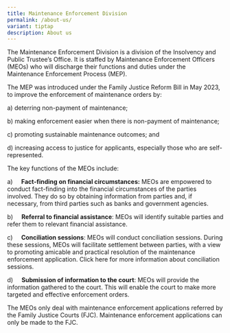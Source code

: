 ```yaml
---
title: Maintenance Enforcement Division
permalink: /about-us/
variant: tiptap
description: About us
---
```

<p>The Maintenance Enforcement Division is a division&nbsp;of the Insolvency
and Public Trustee’s Office. It is staffed by Maintenance Enforcement Officers
(MEOs) who will discharge their functions and duties under the Maintenance
Enforcement Process (MEP).&nbsp;</p>
<p></p>
<p>The MEP was introduced under the Family Justice Reform Bill in May 2023,
to improve the enforcement of maintenance orders by:</p>
<p></p>
<p>a) deterring non-payment of maintenance;&nbsp;</p>
<p></p>
<p>b) making enforcement easier when there is non-payment of maintenance;</p>
<p></p>
<p>c) promoting sustainable maintenance outcomes; and&nbsp;</p>
<p></p>
<p>d) increasing access to justice for applicants, especially those who are
self-represented.</p>
<p></p>
<p>The key functions of the MEOs include:&nbsp;</p>
<p></p>
<p>a)&nbsp;&nbsp;&nbsp;&nbsp; <strong>Fact-finding on financial circumstances:</strong> MEOs
are empowered to conduct fact-finding into the financial circumstances
of the parties involved. They do so by obtaining information from parties
and, if necessary, from third parties such as banks and government agencies.</p>
<p></p>
<p>b)&nbsp;&nbsp;&nbsp;&nbsp; <strong>Referral to financial assistance</strong>:
MEOs will identify suitable parties and refer them to relevant financial
assistance.</p>
<p></p>
<p>c)&nbsp;&nbsp;&nbsp;&nbsp; <strong>Conciliation sessions</strong>: MEOs
will conduct conciliation sessions. During these sessions, MEOs will facilitate
settlement between parties, with a view to promoting amicable and practical
resolution of the maintenance enforcement application. Click here for more
information about conciliation sessions.</p>
<p></p>
<p>d)&nbsp;&nbsp;&nbsp;&nbsp; <strong>Submission of information to the court</strong>:
MEOs will provide the information gathered to the court. This will enable
the court to make more targeted and effective enforcement orders.</p>
<p></p>
<p>The MEOs only deal with maintenance enforcement applications referred
by the Family Justice Courts (FJC). Maintenance enforcement applications
can only be made to the FJC.</p>
<p></p>